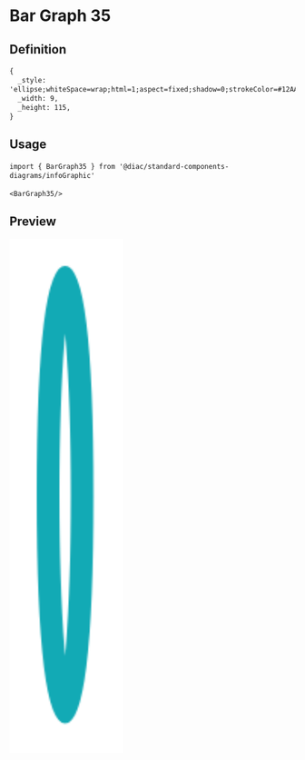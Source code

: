 # Bar Graph 35

## Definition

```
{
  _style: 'ellipse;whiteSpace=wrap;html=1;aspect=fixed;shadow=0;strokeColor=#12AAB5;strokeWidth=6;fontSize=16;align=center;fontStyle=1',
  _width: 9,
  _height: 115,
}
```

## Usage

```
import { BarGraph35 } from '@diac/standard-components-diagrams/infoGraphic'

<BarGraph35/>
```

## Preview

<img src="./bar-graph-35.png" width="200"/>
